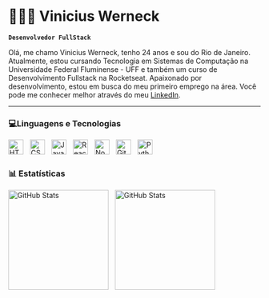 # 👨🏻‍💻 Vinicius Werneck
**`Desenvolvedor FullStack`**

Olá, me chamo Vinicius Werneck, tenho 24 anos e sou do Rio de Janeiro.
Atualmente, estou cursando Tecnologia em Sistemas de Computação na Universidade Federal Fluminense - UFF e também um curso de Desenvolvimento Fullstack na Rocketseat. Apaixonado por desenvolvimento, estou em busca do meu primeiro emprego na área. Você pode me conhecer melhor através do meu [LinkedIn](https://www.linkedin.com/in/v-werneck).

---

### 💻Linguagens e Tecnologias
 <img
   align="left" 
   alt="HTML"
   title="HTML" 
   width="30px" 
   style="padding-right: 10px;" 
   src="https://cdn.jsdelivr.net/gh/devicons/devicon@latest/icons/html5/html5-original.svg" 
/>

<img 
    align="left" 
    alt="CSS" 
    title="CSS"
    width="30px" 
    style="padding-right: 10px;" 
    src="https://cdn.jsdelivr.net/gh/devicons/devicon@latest/icons/css3/css3-original.svg" 
/>

<img 
    align="left" 
    alt="JavaScript" 
    title="JavaScript"
    width="30px" 
    style="padding-right: 10px;" 
    src="https://cdn.jsdelivr.net/gh/devicons/devicon@latest/icons/javascript/javascript-original.svg" 
/>

<img 
    align="left" 
    alt="React"
    title="React" 
    width="30px" 
    style="padding-right: 10px;" 
    src="https://cdn.jsdelivr.net/gh/devicons/devicon@latest/icons/react/react-original.svg" 
/>

<img 
    align="left" 
    alt="Nodejs" 
    title="Nodejs"
    width="30px" 
    style="padding-right: 10px;" 
    src="https://cdn.jsdelivr.net/gh/devicons/devicon@latest/icons/nodejs/nodejs-original.svg" 
/>

<img 
    align="left" 
    alt="Git" 
    title="Git"
    width="30px" 
    style="padding-right: 10px;" 
    src="https://cdn.jsdelivr.net/gh/devicons/devicon@latest/icons/git/git-original.svg" 
/>

<img 
    align="left" 
    alt="Python" 
    title="Python"
    width="30px" 
    style="padding-right: 10px;" 
    src="https://cdn.jsdelivr.net/gh/devicons/devicon@latest/icons/python/python-original.svg" 
/>
<br/>
<br/>
### 📊 Estatísticas

<p>
<img 
    align="left" 
    alt="GitHub Stats" 
    height="200" 
    style="padding-right: 10px;" 
    src="https://github-readme-stats.vercel.app/api?username=v-werneck&show_icons=true&theme=merko&include_all_commits=true&locale=pt-br" 
/>

<img 
    align="left" 
    alt="GitHub Stats" 
    height="200"
    src="https://github-readme-stats.vercel.app/api/top-langs/?username=v-werneck&theme=merko&include_all_commits=true&locale=pt-br&layout=compact&custom_title=Tecnologias&langs_count=9"
/>
</p>
